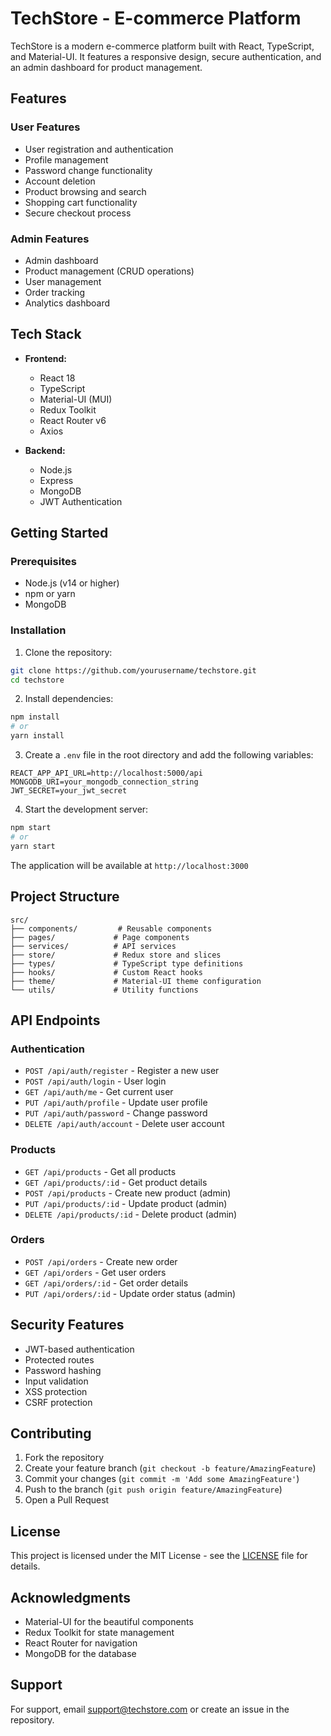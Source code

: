 # TechStore - E-commerce Platform

TechStore is a modern e-commerce platform built with React, TypeScript, and Material-UI. It features a responsive design, secure authentication, and an admin dashboard for product management.

## Features

### User Features

- User registration and authentication
- Profile management
- Password change functionality
- Account deletion
- Product browsing and search
- Shopping cart functionality
- Secure checkout process

### Admin Features

- Admin dashboard
- Product management (CRUD operations)
- User management
- Order tracking
- Analytics dashboard

## Tech Stack

- **Frontend:**

  - React 18
  - TypeScript
  - Material-UI (MUI)
  - Redux Toolkit
  - React Router v6
  - Axios

- **Backend:**
  - Node.js
  - Express
  - MongoDB
  - JWT Authentication

## Getting Started

### Prerequisites

- Node.js (v14 or higher)
- npm or yarn
- MongoDB

### Installation

1. Clone the repository:

```bash
git clone https://github.com/yourusername/techstore.git
cd techstore
```

2. Install dependencies:

```bash
npm install
# or
yarn install
```

3. Create a `.env` file in the root directory and add the following variables:

```env
REACT_APP_API_URL=http://localhost:5000/api
MONGODB_URI=your_mongodb_connection_string
JWT_SECRET=your_jwt_secret
```

4. Start the development server:

```bash
npm start
# or
yarn start
```

The application will be available at `http://localhost:3000`

## Project Structure

```
src/
├── components/         # Reusable components
├── pages/             # Page components
├── services/          # API services
├── store/             # Redux store and slices
├── types/             # TypeScript type definitions
├── hooks/             # Custom React hooks
├── theme/             # Material-UI theme configuration
└── utils/             # Utility functions
```

## API Endpoints

### Authentication

- `POST /api/auth/register` - Register a new user
- `POST /api/auth/login` - User login
- `GET /api/auth/me` - Get current user
- `PUT /api/auth/profile` - Update user profile
- `PUT /api/auth/password` - Change password
- `DELETE /api/auth/account` - Delete user account

### Products

- `GET /api/products` - Get all products
- `GET /api/products/:id` - Get product details
- `POST /api/products` - Create new product (admin)
- `PUT /api/products/:id` - Update product (admin)
- `DELETE /api/products/:id` - Delete product (admin)

### Orders

- `POST /api/orders` - Create new order
- `GET /api/orders` - Get user orders
- `GET /api/orders/:id` - Get order details
- `PUT /api/orders/:id` - Update order status (admin)

## Security Features

- JWT-based authentication
- Protected routes
- Password hashing
- Input validation
- XSS protection
- CSRF protection

## Contributing

1. Fork the repository
2. Create your feature branch (`git checkout -b feature/AmazingFeature`)
3. Commit your changes (`git commit -m 'Add some AmazingFeature'`)
4. Push to the branch (`git push origin feature/AmazingFeature`)
5. Open a Pull Request

## License

This project is licensed under the MIT License - see the [LICENSE](LICENSE) file for details.

## Acknowledgments

- Material-UI for the beautiful components
- Redux Toolkit for state management
- React Router for navigation
- MongoDB for the database

## Support

For support, email support@techstore.com or create an issue in the repository.
